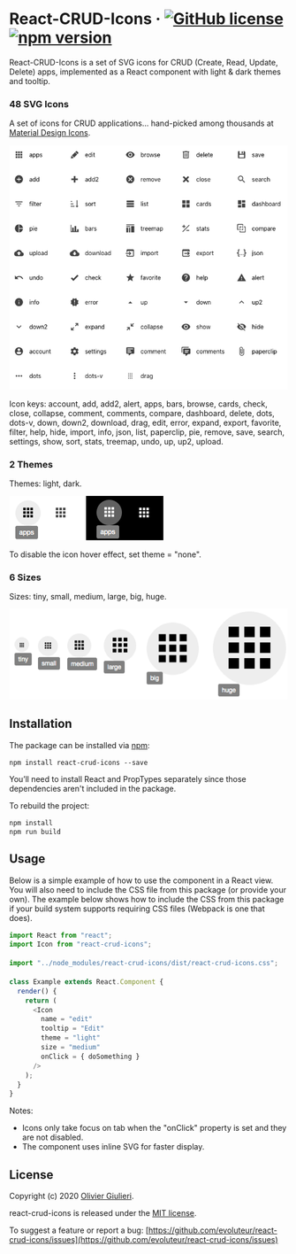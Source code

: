 # React-CRUD-Icons &middot; [![GitHub license](https://img.shields.io/github/license/evoluteur/react-crud-icons)](https://github.com/evoluteur/react-crud-icons/blob/master/LICENSE) [![npm version](https://img.shields.io/npm/v/react-crud-icons)](https://www.npmjs.com/package/react-crud-icons) 


React-CRUD-Icons is a set of SVG icons for CRUD (Create, Read, Update, Delete) apps, implemented as a React component with light & dark themes and tooltip.

### 48 SVG Icons

A set of icons for CRUD applications... hand-picked among thousands at [Material Design Icons](https://materialdesignicons.com/).

![Screenshot](screenshots/react-crud-icons.gif)

Icon keys: account, add, add2, alert, apps, bars, browse, cards, check, close, collapse, comment, comments, compare, dashboard, delete, dots, dots-v, down, down2, download, drag, edit, error, expand, export, favorite, filter, help, hide, import, info, json, list, paperclip, pie, remove, save, search, settings, show, sort, stats, treemap, undo, up, up2, upload.

<a name="themes"></a>
### 2 Themes

Themes: light, dark.

![Screenshot](screenshots/hover.gif)

To disable the icon hover effect, set theme = "none".


### 6 Sizes

Sizes: tiny, small, medium, large, big, huge.

![Screenshot](screenshots/sizes.gif)


## Installation

The package can be installed via [npm](https://www.npmjs.com/package/react-crud-icons):

```
npm install react-crud-icons --save
```

You’ll need to install React and PropTypes separately since those dependencies aren't included in the package. 

To rebuild the project:


```
npm install
npm run build
```

## Usage

Below is a simple example of how to use the component in a React view. You will also need to include the CSS file from this package (or provide your own). The example below shows how to include the CSS from this package if your build system supports requiring CSS files (Webpack is one that does).

```js
import React from "react";
import Icon from "react-crud-icons";

import "../node_modules/react-crud-icons/dist/react-crud-icons.css";

class Example extends React.Component {
  render() {
    return (
      <Icon
        name = "edit"
        tooltip = "Edit"
        theme = "light"
        size = "medium"
        onClick = { doSomething }
      />
    );
  }
}
```

Notes: 

* Icons only take focus on tab when the "onClick" property is set and they are not disabled.
* The component uses inline SVG for faster display.

## License

Copyright (c) 2020 [Olivier Giulieri](https://evoluteur.github.io/).

react-crud-icons is released under the [MIT license](http://github.com/evoluteur/react-crud-icons/blob/master/LICENSE).

To suggest a feature or report a bug: [https://github.com/evoluteur/react-crud-icons/issues](https://github.com/evoluteur/react-crud-icons/issues)
 